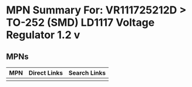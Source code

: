 



# MPN Summary For: VR111725212D > TO-252 (SMD) LD1117 Voltage Regulator 1.2 v

## MPNs
  

|MPN|Direct Links|Search Links|
| :--- | :--- | :--- |
||||
